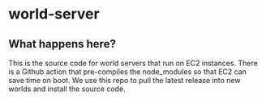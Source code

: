 # world-server

## What happens here?

This is the source code for world servers that run on EC2 instances. 
There is a Github action that pre-compiles the node_modules so that EC2 can save time on boot.
We use this repo to pull the latest release into new worlds and install the source code.
